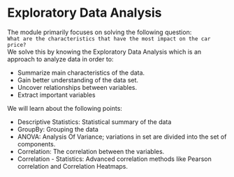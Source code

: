 # Exploratory Data Analysis
The module primarily focuses on solving the following question:  
`What are the characteristics that have the most impact on the car price?`  
We solve this by knowing the Exploratory Data Analysis which is an approach to analyze data in order to:  
- Summarize main characteristics of the data.  
- Gain better understanding of the data set.  
- Uncover relationships between variables.
- Extract important variables

We will learn about the following points:  
- Descriptive Statistics: Statistical summary of the data
- GroupBy: Grouping the data
- ANOVA: Analysis Of Variance; variations in set are divided into the set of components.
- Correlation: The correlation between the variables.
- Correlation - Statistics: Advanced correlation methods like Pearson correlation and Correlation Heatmaps.